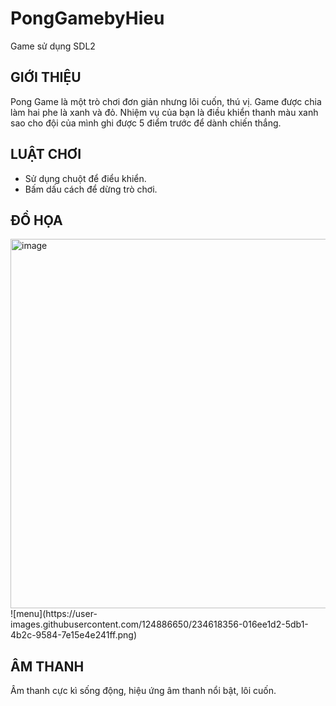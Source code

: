 # PongGamebyHieu
Game sử dụng SDL2

## GIỚI THIỆU
  Pong Game là một trò chơi đơn giản nhưng lôi cuốn, thú vị. Game được chia làm hai phe là xanh và đỏ. Nhiệm vụ của bạn là điều khiển thanh màu xanh sao cho đội của mình ghi được 5 điểm trước để dành chiến thắng.
  
## LUẬT CHƠI
- Sử dụng chuột để điểu khiển.
- Bấm dấu cách để dừng trò chơi.

## ĐỒ HỌA
<img width="591" alt="image" src="https://user-images.githubusercontent.com/124886650/234617719-41facb05-cc39-4f9c-8344-8cf7b9ece232.png">
![menu](https://user-images.githubusercontent.com/124886650/234618356-016ee1d2-5db1-4b2c-9584-7e15e4e241ff.png)


## ÂM THANH
 Âm thanh cực kì sống động, hiệu ứng âm thanh nổi bật, lôi cuốn.
